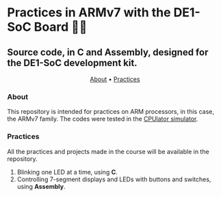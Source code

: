 # Practices in ARMv7 with the DE1-SoC Board 👨‍💻
## Source code, in C and Assembly, designed for the DE1-SoC development kit.

<p align="center">
 <a href="#about">About</a> •
 <a href="#practices">Practices</a>
</p>

### About

This repository is intended for practices on ARM processors, in this case, the ARMv7 family. The codes were tested in the <a href="https://cpulator.01xz.net/?sys=arm-de1soc">CPUlator simulator</a>.

### Practices

All the practices and projects made in the course will be available in the repository.

1) Blinking one LED at a time, using <b>C</b>.
2) Controlling 7-segment displays and LEDs with buttons and switches, using <b>Assembly</b>.
